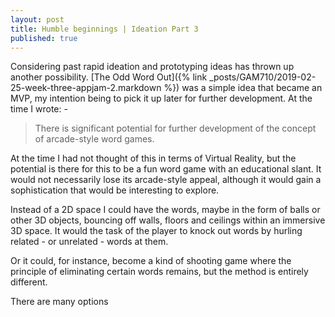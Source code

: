```yaml
---
layout: post
title: Humble beginnings | Ideation Part 3
published: true
---
```


Considering past rapid ideation and prototyping ideas has thrown up another possibility. 
[The Odd Word Out]({% link _posts/GAM710/2019-02-25-week-three-appjam-2.markdown %}) was a simple idea that became an MVP, my intention being to pick it up later for further development. At the time I wrote: -

>There is significant potential for further development of the concept of arcade-style word games.

At the time I had not thought of this in terms of Virtual Reality, but the potential is there for this to be a fun word game with an educational slant. It would not necessarily lose its arcade-style appeal, although it would gain a sophistication that would be interesting to explore.

Instead of a 2D space I could have the words, maybe in the form of balls or other 3D objects, bouncing off walls, floors and ceilings within an immersive 3D space. It would the task of the player to knock out words by hurling related - or unrelated - words at them. 

Or it could, for instance, become a kind of shooting game where the principle of eliminating certain words remains, but the method is entirely different. 

There are many options

